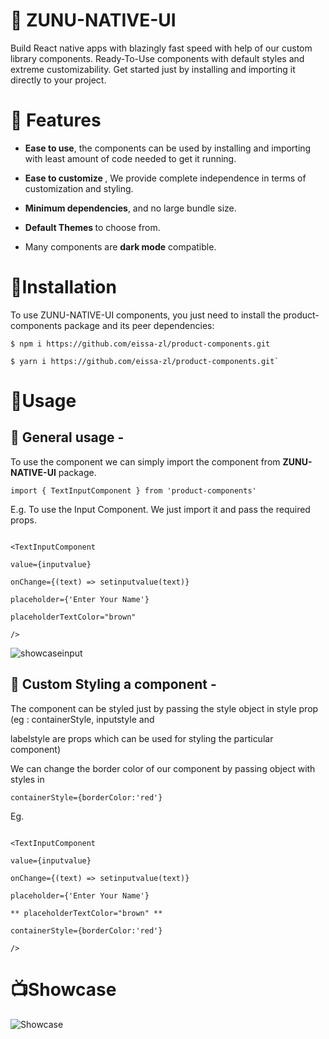 
# 📱 ZUNU-NATIVE-UI

  

Build React native apps with blazingly fast speed with help of our custom library components. Ready-To-Use components with default styles and extreme customizability. Get started just by installing and importing it directly to your project.

  

# 🤖 Features

  

-  <b>Ease to use</b>, the components can be used by installing and importing with least amount of code needed to get it running.

-  <b>Ease to customize </b>, We provide complete independence in terms of customization and styling.

-  <b>Minimum dependencies</b>, and no large bundle size.

-  <b>Default Themes </b>to choose from.

-  Many components are <b>dark mode</b> compatible.

  

# 🎉Installation

  

To use ZUNU-NATIVE-UI components, you just need to install the product-components package and its peer dependencies:

  

```
$ npm i https://github.com/eissa-zl/product-components.git 
```

```
$ yarn i https://github.com/eissa-zl/product-components.git`
```

  

# 🚀Usage

  

<h2>🎯 General usage -</h2>

To use the component we can simply import the component from <b>ZUNU-NATIVE-UI</b> package.

` import { TextInputComponent } from 'product-components' `

  

E.g. To use the Input Component. We just import it and pass the required props.

  

```

<TextInputComponent

value={inputvalue}

onChange={(text) => setinputvalue(text)}

placeholder={'Enter Your Name'}

placeholderTextColor="brown"

/>

```

  

![showcaseinput](https://github.com/eissa-zl/product-components/assets/88310716/d85a8344-3789-44b4-8878-36970b5f86f8)


  

<h2>🎨 Custom Styling a component -</h2>

The component can be styled just by passing the style object in style prop (eg : containerStyle, inputstyle and

labelstyle are props which can be used for styling the particular component)

  

We can change the border color of our component by passing object with styles in

`containerStyle={borderColor:'red'}`

  

Eg.

  

```

<TextInputComponent

value={inputvalue}

onChange={(text) => setinputvalue(text)}

placeholder={'Enter Your Name'}

** placeholderTextColor="brown" **

containerStyle={borderColor:'red'}

/>

```

# 📺Showcase
![Showcase](https://github.com/eissa-zl/product-components/assets/88310716/488c289a-592b-48b9-9134-757efcdd60a8)

